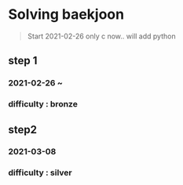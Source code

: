 Solving baekjoon  
=================
> Start 2021-02-26
> only c now..
> will add python 

step 1
--------
### 2021-02-26 ~ 
### difficulty : bronze 

step2
-------
### 2021-03-08
### difficulty : silver 

